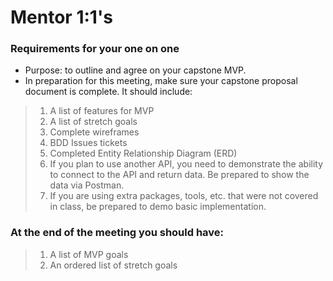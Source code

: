 # Mentor 1:1's
### Requirements for your one on one
* Purpose: to outline and agree on your capstone MVP.
* In preparation for this meeting, make sure your capstone proposal document is complete. It should include:
> 1. A list of features for MVP
> 1. A list of stretch goals
> 1. Complete wireframes
> 1. BDD Issues tickets
> 1. Completed Entity Relationship Diagram (ERD)
> 1. If you plan to use another API, you need to demonstrate the ability to connect to the API and return data. Be prepared to show the data via Postman. 
> 1. If you are using extra packages, tools, etc. that were not covered in class, be prepared to demo basic implementation.


### At the end of the meeting you should have:
> 1. A list of MVP goals
> 1. An ordered list of stretch goals
